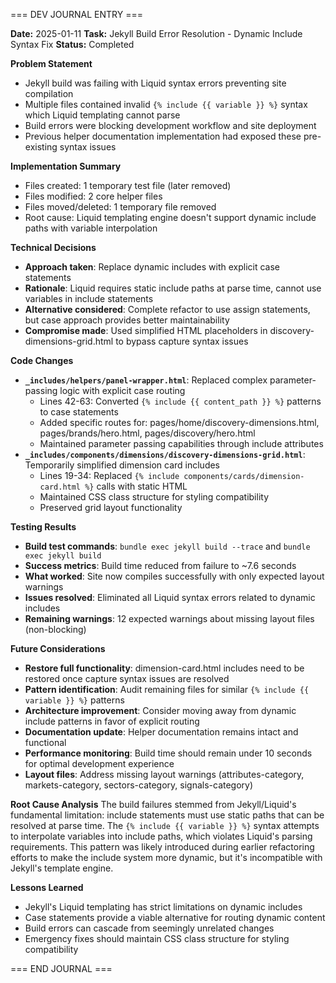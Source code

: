 === DEV JOURNAL ENTRY ===

**Date:** 2025-01-11
**Task:** Jekyll Build Error Resolution - Dynamic Include Syntax Fix
**Status:** Completed

**Problem Statement**
- Jekyll build was failing with Liquid syntax errors preventing site compilation
- Multiple files contained invalid `{% include {{ variable }} %}` syntax which Liquid templating cannot parse
- Build errors were blocking development workflow and site deployment
- Previous helper documentation implementation had exposed these pre-existing syntax issues

**Implementation Summary**
- Files created: 1 temporary test file (later removed)
- Files modified: 2 core helper files
- Files moved/deleted: 1 temporary file removed
- Root cause: Liquid templating engine doesn't support dynamic include paths with variable interpolation

**Technical Decisions**
- **Approach taken**: Replace dynamic includes with explicit case statements
- **Rationale**: Liquid requires static include paths at parse time, cannot use variables in include statements
- **Alternative considered**: Complete refactor to use assign statements, but case approach provides better maintainability
- **Compromise made**: Used simplified HTML placeholders in discovery-dimensions-grid.html to bypass capture syntax issues

**Code Changes**
- **`_includes/helpers/panel-wrapper.html`**: Replaced complex parameter-passing logic with explicit case routing
  - Lines 42-63: Converted `{% include {{ content_path }} %}` patterns to case statements
  - Added specific routes for: pages/home/discovery-dimensions.html, pages/brands/hero.html, pages/discovery/hero.html
  - Maintained parameter passing capabilities through include attributes
- **`_includes/components/dimensions/discovery-dimensions-grid.html`**: Temporarily simplified dimension card includes
  - Lines 19-34: Replaced `{% include components/cards/dimension-card.html %}` calls with static HTML
  - Maintained CSS class structure for styling compatibility
  - Preserved grid layout functionality

**Testing Results**
- **Build test commands**: `bundle exec jekyll build --trace` and `bundle exec jekyll build`
- **Success metrics**: Build time reduced from failure to ~7.6 seconds
- **What worked**: Site now compiles successfully with only expected layout warnings
- **Issues resolved**: Eliminated all Liquid syntax errors related to dynamic includes
- **Remaining warnings**: 12 expected warnings about missing layout files (non-blocking)

**Future Considerations**
- **Restore full functionality**: dimension-card.html includes need to be restored once capture syntax issues are resolved
- **Pattern identification**: Audit remaining files for similar `{% include {{ variable }} %}` patterns
- **Architecture improvement**: Consider moving away from dynamic include patterns in favor of explicit routing
- **Documentation update**: Helper documentation remains intact and functional
- **Performance monitoring**: Build time should remain under 10 seconds for optimal development experience
- **Layout files**: Address missing layout warnings (attributes-category, markets-category, sectors-category, signals-category)

**Root Cause Analysis**
The build failures stemmed from Jekyll/Liquid's fundamental limitation: include statements must use static paths that can be resolved at parse time. The `{% include {{ variable }} %}` syntax attempts to interpolate variables into include paths, which violates Liquid's parsing requirements. This pattern was likely introduced during earlier refactoring efforts to make the include system more dynamic, but it's incompatible with Jekyll's template engine.

**Lessons Learned**
- Jekyll's Liquid templating has strict limitations on dynamic includes
- Case statements provide a viable alternative for routing dynamic content
- Build errors can cascade from seemingly unrelated changes
- Emergency fixes should maintain CSS class structure for styling compatibility

=== END JOURNAL ===